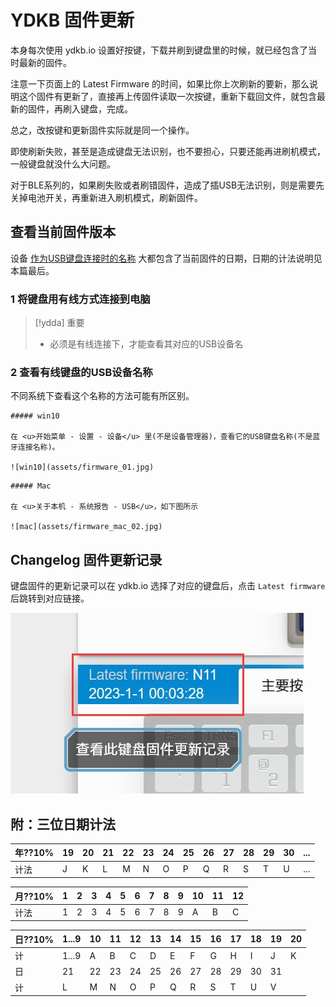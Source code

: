 # YDKB 固件更新

本身每次使用 ydkb.io 设置好按键，下载并刷到键盘里的时候，就已经包含了当时最新的固件。

注意一下页面上的 Latest Firmware 的时间，如果比你上次刷新的要新，那么说明这个固件有更新了，直接再上传固件读取一次按键，重新下载回文件，就包含最新的固件，再刷入键盘，完成。

总之，改按键和更新固件实际就是同一个操作。

即使刷新失败，甚至是造成键盘无法识别，也不要担心，只要还能再进刷机模式，一般键盘就没什么大问题。

对于BLE系列的，如果刷失败或者刷错固件，造成了插USB无法识别，则是需要先关掉电池开关，再重新进入刷机模式，刷新固件。


## 查看当前固件版本

设备 <u>作为USB键盘连接时的名称</u> 大都包含了当前固件的日期，日期的计法说明见本篇最后。

### 1 将键盘用有线方式连接到电脑

> [!ydda] 重要
> - 必须是有线连接下，才能查看其对应的USB设备名


### 2 查看有线键盘的USB设备名称
不同系统下查看这个名称的方法可能有所区别。

```ad-yddcol0
##### win10

在 <u>开始菜单 - 设置 - 设备</u> 里(不是设备管理器)，查看它的USB键盘名称(不是蓝牙连接名称)。

![win10](assets/firmware_01.jpg)
```

```ad-yddcol1
##### Mac

在 <u>关于本机 - 系统报告 - USB</u>，如下图所示

![mac](assets/firmware_mac_02.jpg)
```


## Changelog 固件更新记录

键盘固件的更新记录可以在 ydkb.io 选择了对应的键盘后，点击 `Latest firmware` 后跳转到对应链接。

![|400](assets/ydkb-latest-firmware.jpg)


## 附：三位日期计法
| 年??10% | 19 | 20 | 21 | 22 | 23 | 24 | 25 | 26 | 27 | 28 | 29 | 30 | ... |
| --- |-|-|-|-|-|-|-|-|-|-|-|-|-|
| 计法 | J | K | L | M | N | O | P | Q | R | S | T | U | ... |

| 月??10% | 1 | 2 | 3 | 4 | 5 | 6 | 7 | 8 | 9 | 10 | 11 | 12 |
| --- |-|-|-|-|-|-|-|-|-|-|-|-|
| 计法 | 1 | 2 | 3 | 4 | 5 | 6 | 7 | 8 | 9 | A | B | C |

| 日??10% | 1...9 | 10 | 11 | 12 | 13 | 14 | 15 | 16 | 17 | 18 | 19 | 20 |
| ---- |-|-|-|-|-|-|-|-|-|-|-|-|
| 计 | 1...9 | A  | B  | C  | D  | E  |  F | G  | H  | I  | J  | K |
| 日 |  21 | 22 | 23 | 24 | 25 | 26 | 27 | 28 | 29 | 30 | 31 ||
| 计 |  L | M | N | O | P | Q | R | S | T | U | V ||